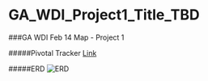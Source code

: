 GA_WDI_Project1_Title_TBD
=========================

###GA WDI Feb 14 Map - Project 1

#####Pivotal Tracker [Link](https://www.pivotaltracker.com/s/projects/1046968)

#####ERD
![ERD](http://imgur.com/nmwwL5D)



